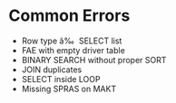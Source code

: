 ﻿# Common Errors
- Row type â‰  SELECT list
- FAE with empty driver table
- BINARY SEARCH without proper SORT
- JOIN duplicates
- SELECT inside LOOP
- Missing SPRAS on MAKT
